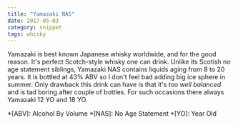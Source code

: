 ```yaml
---
title: "Yamazaki NAS"
date: 2017-05-03
category: snippet
tags: whisky
---
```


Yamazaki is best known Japanese whisky worldwide, and for the good reason. It's perfect Scotch-style whisky one can drink. Unlike its Scotish no age statement siblings, Yamazaki NAS contains liquids aging from 8 to 20 years. It is bottled at 43% ABV so I don't feel bad adding big ice sphere in summer. Only drawback this drink can have is that it's _too well balanced_ and is tad boring after couple of bottles. For such occasions there always Yamazaki 12 YO and 18 YO. 

*[ABV]: Alcohol By Volume
*[NAS]: No Age Statement
*[YO]: Year Old